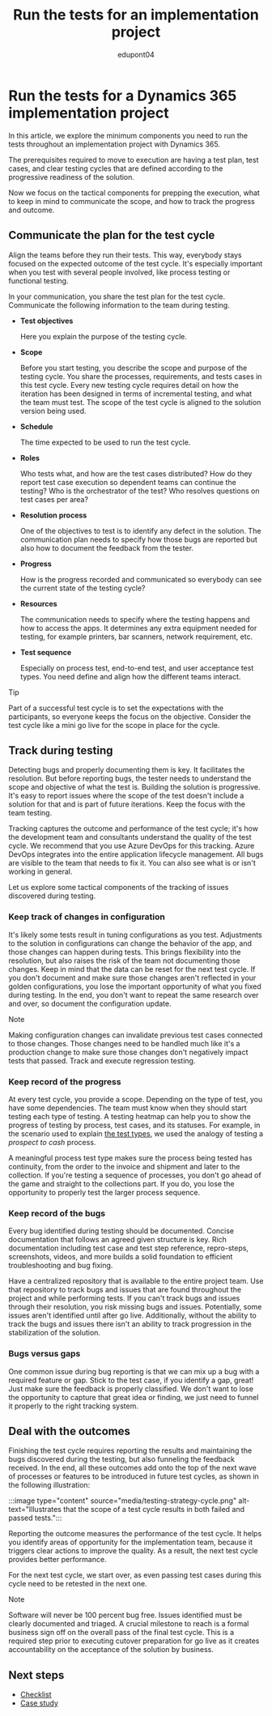 ﻿---
title:  Run the tests for an implementation project
description: Find guidance for how you can run the tests you need for a Dynamics 365 implementation project.
ms.date: 05/17/2023
ms.topic: conceptual
author: edupont04
ms.author: veneva
---

# Run the tests for a Dynamics 365 implementation project

In this article, we explore the minimum components you need to run the tests throughout an implementation project with Dynamics 365.

The prerequisites required to move to execution are having a test plan, test cases, and clear testing cycles that are defined according to the progressive readiness of the solution.

Now we focus on the tactical components for prepping the execution, what to keep in mind to communicate the scope, and how to track the progress and outcome.

## Communicate the plan for the test cycle

Align the teams before they run their tests. This way, everybody stays focused on the expected outcome of the test cycle. It's especially important when you test with several people involved, like process testing or functional testing.

In your communication, you share the test plan for the test cycle. Communicate the following information to the team during testing.

- **Test objectives**  

  Here you explain the purpose of the testing cycle.

- **Scope**  

  Before you start testing, you describe the scope and purpose of the testing cycle. You share the processes, requirements, and tests cases in this test cycle. Every new testing cycle requires detail on how the iteration has been designed in terms of incremental testing, and what the team must test. The scope of the test cycle is aligned to the solution version being used.

- **Schedule**  

  The time expected to be used to run the test cycle.

- **Roles**  

  Who tests what, and how are the test cases distributed? How do they report test case execution so dependent teams can continue the testing? Who is the orchestrator of the test? Who resolves questions on test cases per area?

- **Resolution process**  

  One of the objectives to test is to identify any defect in the solution. The communication plan needs to specify how those bugs are reported but also how to document the feedback from the tester.

- **Progress**  

  How is the progress recorded and communicated so everybody can see the current state of the testing cycle?

- **Resources**  

  The communication needs to specify where the testing happens and how to access the apps. It determines any extra equipment needed for testing, for example printers, bar scanners, network requirement, etc.

- **Test sequence**  

  Especially on process test, end-to-end test, and user acceptance test types. You need define and align how the different teams interact.

> [!TIP]
> Part of a successful test cycle is to set the expectations with the participants, so everyone keeps the focus on the objective. Consider the test cycle like a mini go live for the scope in place for the cycle.

## Track during testing

Detecting bugs and properly documenting them is key. It facilitates the resolution. But before reporting bugs, the tester needs to understand the scope and objective of what the test is. Building the solution is progressive. It's easy to report issues where the scope of the test doesn't include a solution for that and is part of future iterations. Keep the focus with the team testing.

Tracking captures the outcome and performance of the test cycle; it's how the development team and consultants understand the quality of the test cycle. We recommend that you use Azure DevOps for this tracking. Azure DevOps integrates into the entire application lifecycle management. All bugs are visible to the team that needs to fix it. You can also see what is or isn't working in general.

Let us explore some tactical components of the tracking of issues discovered during testing.

### Keep track of changes in configuration

It's likely some tests result in tuning configurations as you test. Adjustments to the solution in configurations can change the behavior of the app, and those changes can happen during tests. This brings flexibility into the resolution, but also raises the risk of the team not documenting those changes. Keep in mind that the data can be reset for the next test cycle. If you don't document and make sure those changes aren't reflected in your golden configurations, you lose the important opportunity of what you fixed during testing. In the end, you don't want to repeat the same research over and over, so document the configuration update.

> [!NOTE]
> Making configuration changes can invalidate previous test cases connected to those changes. Those changes need to be handled much like it's a production change to make sure those changes don't negatively impact tests that passed. Track and execute regression testing.

### Keep record of the progress

At every test cycle, you provide a scope. Depending on the type of test, you have some dependencies. The team must know when they should start testing each type of testing. A testing heatmap can help you to show the progress of testing by process, test cases, and its statuses. For example, in the scenario used to explain [the test types](testing-strategy-test-types.md), we used the analogy of testing a *prospect to cash* process.

A meaningful process test type makes sure the process being tested has continuity, from the order to the invoice and shipment and later to the collection. If you're testing a sequence of processes, you don't go ahead of the game and straight to the collections part. If you do, you lose the opportunity to properly test the larger process sequence.

### Keep record of the bugs

Every bug identified during testing should be documented. Concise documentation that follows an agreed given structure is key. Rich documentation including test case and test step reference, repro-steps, screenshots, videos, and more builds a solid foundation to efficient troubleshooting and bug fixing.

Have a centralized repository that is available to the entire project team. Use that repository to track bugs and issues that are found throughout the project and while performing tests. If you can't track bugs and issues through their resolution, you risk missing bugs and issues. Potentially, some issues aren't identified until after go live. Additionally, without the ability to track the bugs and issues there isn't an ability to track progression in the stabilization of the solution.

### Bugs versus gaps

One common issue during bug reporting is that we can mix up a bug with a required feature or gap. Stick to the test case, if you identify a gap, great! Just make sure the feedback is properly classified. We don't want to lose the opportunity to capture that great idea or finding, we just need to funnel it properly to the right tracking system.

## Deal with the outcomes

Finishing the test cycle requires reporting the results and maintaining the bugs discovered during the testing, but also funneling the feedback received. In the end, all these outcomes add onto the top of the next wave of processes or features to be introduced in future test cycles, as shown in the following illustration:  

:::image type="content" source="media/testing-strategy-cycle.png" alt-text="Illustrates that the scope of a test cycle results in both failed and passed tests.":::

Reporting the outcome measures the performance of the test cycle. It helps you identify areas of opportunity for the implementation team, because it triggers clear actions to improve the quality. As a result, the next test cycle provides better performance.

For the next test cycle, we start over, as even passing test cases during this cycle need to be retested in the next one.

> [!NOTE]
> Software will never be 100 percent bug free. Issues identified must be clearly documented and triaged. A crucial milestone to reach is a formal business sign off on the overall pass of the final test cycle. This is a required step prior to executing cutover preparation for go live as it creates accountability on the acceptance of the solution by business.

## Next steps

- [Checklist](testing-strategy-checklist.md)  
- [Case study](testing-strategy-case-study.md)  
